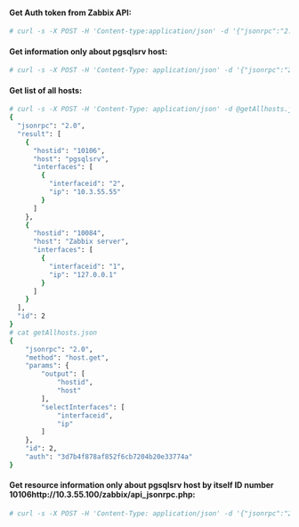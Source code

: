 #### Get Auth token from Zabbix API:

```bash
# curl -s -X POST -H 'Content-type:application/json' -d '{"jsonrpc":"2.0","method":"user.login","params":{ "user":"admin","password":"Zumrud123"},"auth":null,"id":0}' http://10.3.55.100/zabbix/api_jsonrpc.php | jq -r .result
```

#### Get information only about **pgsqlsrv** host:
```bash
# curl -s -X POST -H 'Content-Type: application/json' -d '{"jsonrpc":"2.0","method":"host.get","params":{"output":"extend","filter":{"host":"pgsqlsrv"}},"auth":"3d7b4f878af852f6cb7204b20e33774a","id":1}' http://10.3.55.100/zabbix/api_jsonrpc.php | jq
```

#### Get list of all hosts:
```bash
# curl -s -X POST -H 'Content-Type: application/json' -d @getAllhosts.json http://10.3.55.100/zabbix/api_jsonrpc.php | jq
{
  "jsonrpc": "2.0",
  "result": [
    {
      "hostid": "10106",
      "host": "pgsqlsrv",
      "interfaces": [
        {
          "interfaceid": "2",
          "ip": "10.3.55.55"
        }
      ]
    },
    {
      "hostid": "10084",
      "host": "Zabbix server",
      "interfaces": [
        {
          "interfaceid": "1",
          "ip": "127.0.0.1"
        }
      ]
    }
  ],
  "id": 2
}
# cat getAllhosts.json
{
    "jsonrpc": "2.0",
    "method": "host.get",
    "params": {
        "output": [
            "hostid",
            "host"
        ],
        "selectInterfaces": [
            "interfaceid",
            "ip"
        ]
    },
    "id": 2,
    "auth": "3d7b4f878af852f6cb7204b20e33774a"
}

```

#### Get resource information only about **pgsqlsrv** host by itself ID number **10106http://10.3.55.100/zabbix/api_jsonrpc.php**:
```bash
# curl -s -X POST -H 'Content-Type: application/json' -d '{"jsonrpc":"2.0","method":"item.get","params":{"output":"extend","filter":{"hostid":"10106"}},"auth":"3d7b4f878af852f6cb7204b20e33774a","id":1}' http://10.3.55.100/zabbix/api_jsonrpc.php | jq
```
